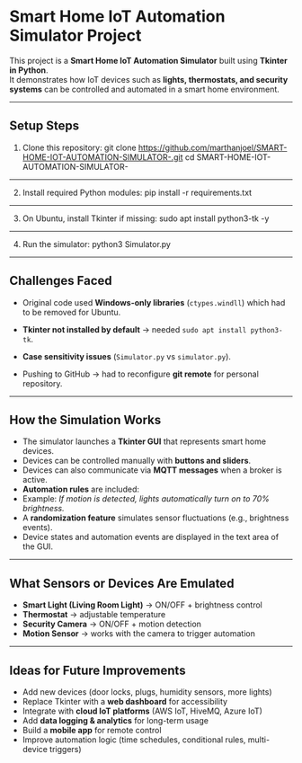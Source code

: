 # Smart Home IoT Automation Simulator Project

This project is a **Smart Home IoT Automation Simulator** built using **Tkinter in Python**.  
It demonstrates how IoT devices such as **lights, thermostats, and security systems** can be controlled and automated in a smart home environment.

---

## Setup Steps

1. Clone this repository:
git clone https://github.com/marthanjoel/SMART-HOME-IOT-AUTOMATION-SIMULATOR-.git
cd SMART-HOME-IOT-AUTOMATION-SIMULATOR-

-----------------------------------------------------------------------------------

2. Install required Python modules:
pip install -r requirements.txt
-----------------------------------------------------------------------------------


3. On Ubuntu, install Tkinter if missing:
sudo apt install python3-tk -y

------------------------------------------------------------------------------------

4. Run the simulator:
python3 Simulator.py


------------------------------------------------------------------------------------

## Challenges Faced

- Original code used **Windows-only libraries** (`ctypes.windll`) which had to be removed for Ubuntu.  
- **Tkinter not installed by default** → needed `sudo apt install python3-tk`.  
- **Case sensitivity issues** (`Simulator.py` vs `simulator.py`).  
  
- Pushing to GitHub → had to reconfigure **git remote** for personal repository.  

---

## How the Simulation Works

- The simulator launches a **Tkinter GUI** that represents smart home devices.  
- Devices can be controlled manually with **buttons and sliders**.  
- Devices can also communicate via **MQTT messages** when a broker is active.  
- **Automation rules** are included:  
- Example: *If motion is detected, lights automatically turn on to 70% brightness.*  
- A **randomization feature** simulates sensor fluctuations (e.g., brightness events).  
- Device states and automation events are displayed in the text area of the GUI.  

---

## What Sensors or Devices Are Emulated

- **Smart Light (Living Room Light)** → ON/OFF + brightness control  
- **Thermostat** → adjustable temperature  
- **Security Camera** → ON/OFF + motion detection  
- **Motion Sensor** → works with the camera to trigger automation  

---

## Ideas for Future Improvements

- Add new devices (door locks, plugs, humidity sensors, more lights)  
- Replace Tkinter with a **web dashboard** for accessibility  
- Integrate with **cloud IoT platforms** (AWS IoT, HiveMQ, Azure IoT)  
- Add **data logging & analytics** for long-term usage  
- Build a **mobile app** for remote control  
- Improve automation logic (time schedules, conditional rules, multi-device triggers)  





